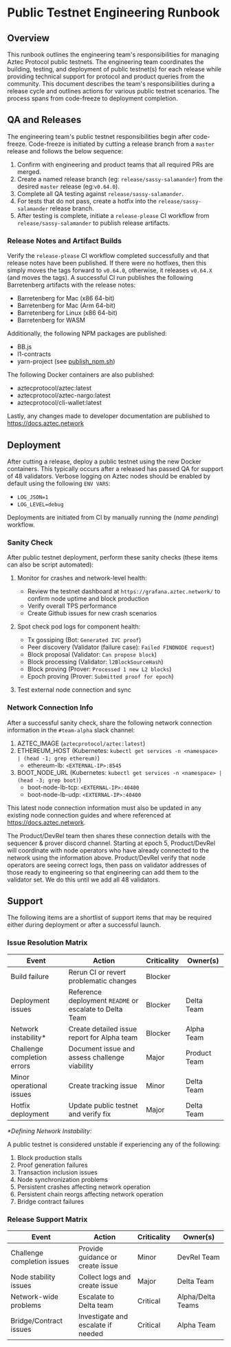 # Public Testnet Engineering Runbook

## Overview

This runbook outlines the engineering team's responsibilities for managing Aztec Protocol public testnets. The engineering team coordinates the building, testing, and deployment of public testnet(s) for each release while providing technical support for protocol and product queries from the community. This document describes the team's responsibilities during a release cycle and outlines actions for various public testnet scenarios. The process spans from code-freeze to deployment completion.

## QA and Releases

The engineering team's public testnet responsibilities begin after code-freeze. Code-freeze is initiated by cutting a release branch from a `master` release and follows the below sequence:

1. Confirm with engineering and product teams that all required PRs are merged.
2. Create a named release branch (eg: `release/sassy-salamander`) from the desired `master` release (eg:`v0.64.0`).
3. Complete all QA testing against `release/sassy-salamander`.
4. For tests that do not pass, create a hotfix into the `release/sassy-salamander` release branch.
5. After testing is complete, initiate a `release-please` CI workflow from `release/sassy-salamander` to publish release artifacts.

### Release Notes and Artifact Builds

Verify the `release-please` CI workflow completed successfully and that release notes have been published. If there were no hotfixes, then this simply moves the tags forward to `v0.64.0`, otherwise, it releases `v0.64.X` (and moves the tags).
A successful CI run publishes the following Barretenberg artifacts with the release notes:

- Barretenberg for Mac (x86 64-bit)
- Barretenberg for Mac (Arm 64-bit)
- Barretenberg for Linux (x86 64-bit)
- Barretenberg for WASM

Additionally, the following NPM packages are published:

- BB.js
- l1-contracts
- yarn-project (see [publish_npm.sh](https://github.com/AztecProtocol/aztec-packages/blob/aztec-packages-v0.63.0/yarn-project/publish_npm.sh))

The following Docker containers are also published:

- aztecprotocol/aztec:latest
- aztecprotocol/aztec-nargo:latest
- aztecprotocol/cli-wallet:latest

Lastly, any changes made to developer documentation are published to <https://docs.aztec.network>

## Deployment

After cutting a release, deploy a public testnet using the new Docker containers. This typically occurs after a released has passed QA for support of 48 validators.
Verbose logging on Aztec nodes should be enabled by default using the following `ENV VARS`:

- `LOG_JSON=1`
- `LOG_LEVEL=debug`

Deployments are initiated from CI by manually running the (_name pending_) workflow.

### Sanity Check

After public testnet deployment, perform these sanity checks (these items can also be script automated):

1. Monitor for crashes and network-level health:
   - Review the testnet dashboard at `https://grafana.aztec.network/` to confirm node uptime and block production
   - Verify overall TPS performance
   - Create Github issues for new crash scenarios

2. Spot check pod logs for component health:
   - Tx gossiping (Bot: `Generated IVC proof`)
   - Peer discovery (Validator (failure case): `Failed FINDNODE request`)
   - Block proposal (Validator: `Can propose block`)
   - Block processing (Validator: `l2BlockSourceHash`)
   - Block proving (Prover: `Processed 1 new L2 blocks`)
   - Epoch proving (Prover: `Submitted proof for epoch`)

3. Test external node connection and sync

### Network Connection Info

After a successful sanity check, share the following network connection information in the `#team-alpha` slack channel:

1. AZTEC_IMAGE (`aztecprotocol/aztec:latest`)
2. ETHEREUM_HOST (Kubernetes: `kubectl get services -n <namespace> | (head -1; grep ethereum)`)
   - ethereum-lb: `<EXTERNAL-IP>:8545`
3. BOOT_NODE_URL (Kubernetes: `kubectl get services -n <namespace> | (head -3; grep boot)`)
   - boot-node-lb-tcp: `<EXTERNAL-IP>:40400`
   - boot-node-lb-udp: `<EXTERNAL-IP>:40400`

This latest node connection information must also be updated in any existing node connection guides and where referenced at <https://docs.aztec.network>.

The Product/DevRel team then shares these connection details with the sequencer & prover discord channel. Starting at epoch 5, Product/DevRel will coordinate with node operators who have already connected to the network using the information above. Product/DevRel verify that node operators are seeing correct logs, then pass on validator addresses of those ready to engineering so that engineering can add them to the validator set. We do this until we add all 48 validators.

## Support

The following items are a shortlist of support items that may be required either during deployment or after a successful launch.

### Issue Resolution Matrix

| Event | Action | Criticality | Owner(s) |
|-------|---------|------------|-----------|
| Build failure | Rerun CI or revert problematic changes | Blocker |  |
| Deployment issues | Reference deployment `README` or escalate to Delta Team | Blocker | Delta Team |
| Network instability* | Create detailed issue report for Alpha team | Blocker | Alpha Team |
| Challenge completion errors | Document issue and assess challenge viability | Major | Product Team |
| Minor operational issues | Create tracking issue | Minor | Delta Team |
| Hotfix deployment | Update public testnet and verify fix | Major | Delta Team |

_*Defining Network Instability:_

A public testnet is considered unstable if experiencing any of the following:

1. Block production stalls
2. Proof generation failures
3. Transaction inclusion issues
4. Node synchronization problems
5. Persistent crashes affecting network operation
6. Persistent chain reorgs affecting network operation
7. Bridge contract failures

### Release Support Matrix

| Event | Action | Criticality | Owner(s) |
|-------|---------|------------|-----------|
| Challenge completion issues | Provide guidance or create issue | Minor | DevRel Team |
| Node stability issues | Collect logs and create issue | Major | Delta Team |
| Network-wide problems | Escalate to Delta team | Critical | Alpha/Delta Teams |
| Bridge/Contract issues | Investigate and escalate if needed | Critical | Alpha Team |
